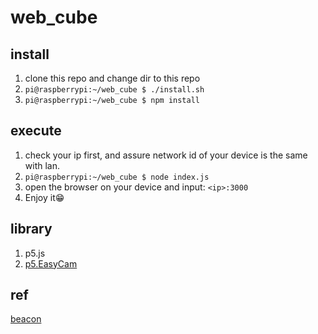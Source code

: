 # web_cube

## install

1. clone this repo and change dir to this repo
2. ```pi@raspberrypi:~/web_cube $ ./install.sh```
3. ```pi@raspberrypi:~/web_cube $ npm install```

## execute

1. check your ip first, and assure network id of your device is the same with lan.
2. ```pi@raspberrypi:~/web_cube $ node index.js``` 
3. open the browser on your device and input: ```<ip>:3000```
4. Enjoy it😁️

## library

1. p5.js
2. [p5.EasyCam](https://github.com/diwi/p5.EasyCam)

## ref

[beacon](https://www.pigo.idv.tw/archives/3088)
